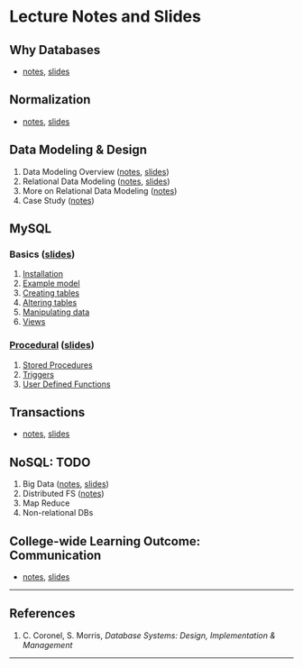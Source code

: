 # Lecture Notes and Slides

## Why Databases

- [notes](why-databases.md), [slides](why-databases-slides.pdf)

## Normalization

- [notes](normalization.md), [slides](normalization-slides.pdf)

## Data Modeling & Design

1. Data Modeling Overview ([notes](modeling.md), [slides](normalization-slides.pdf))
2. Relational Data Modeling ([notes](relational.md), [slides](./relational-slides.pdf))
3. More on Relational Data Modeling ([notes](more-relational.md))
4. Case Study ([notes](erd-case-study.md))

## MySQL

### Basics ([slides](./mysql-basics-slides.pdf))
   1. [Installation](mysql-install.md)
   2. [Example model](mysql-example-model.md)
   3. [Creating tables](mysql-creating-tables.md)
   4. [Altering tables](mysql-altering-tables.md)
   5. [Manipulating data](mysql-manipulating-data.md)
   6. [Views](mysql-views.md)

### [Procedural](./mysql-procedural.md) ([slides](./mysql-procedural-slides.pdf))
   1. [Stored Procedures](./mysql-stored-procedures.md)
   2. [Triggers](./mysql-triggers.md)
   3. [User Defined Functions](./mysql-user-defined-functions.md)

## Transactions

   - [notes](./transactions.md), [slides](./transactions-slides.pdf)

## NoSQL: TODO

   1. Big Data ([notes](big-data.md), [slides](big-data-slides.pdf))
   2. Distributed FS ([notes](dfs.md))
   3. Map Reduce
   4. Non-relational DBs

## College-wide Learning Outcome: Communication

- [notes](./communication.md), [slides](./communication-slides.pdf)

---

## References

1. C. Coronel, S. Morris, *Database Systems: Design, Implementation & Management*

---